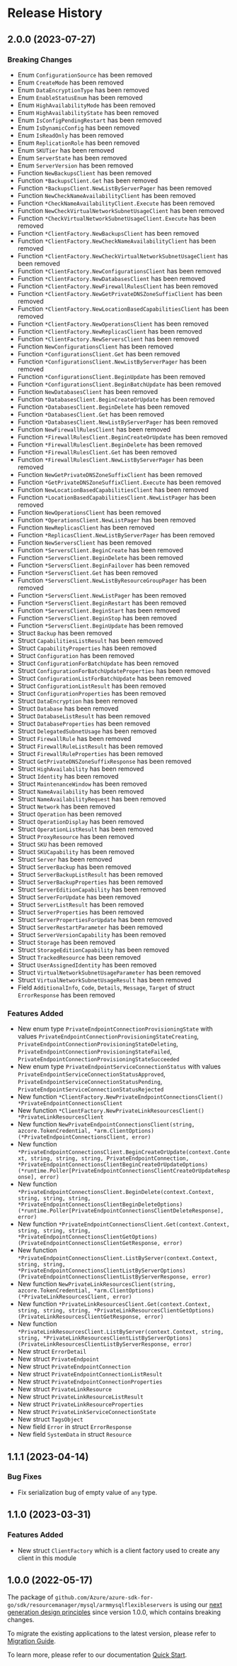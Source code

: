 # Release History

## 2.0.0 (2023-07-27)
### Breaking Changes

- Enum `ConfigurationSource` has been removed
- Enum `CreateMode` has been removed
- Enum `DataEncryptionType` has been removed
- Enum `EnableStatusEnum` has been removed
- Enum `HighAvailabilityMode` has been removed
- Enum `HighAvailabilityState` has been removed
- Enum `IsConfigPendingRestart` has been removed
- Enum `IsDynamicConfig` has been removed
- Enum `IsReadOnly` has been removed
- Enum `ReplicationRole` has been removed
- Enum `SKUTier` has been removed
- Enum `ServerState` has been removed
- Enum `ServerVersion` has been removed
- Function `NewBackupsClient` has been removed
- Function `*BackupsClient.Get` has been removed
- Function `*BackupsClient.NewListByServerPager` has been removed
- Function `NewCheckNameAvailabilityClient` has been removed
- Function `*CheckNameAvailabilityClient.Execute` has been removed
- Function `NewCheckVirtualNetworkSubnetUsageClient` has been removed
- Function `*CheckVirtualNetworkSubnetUsageClient.Execute` has been removed
- Function `*ClientFactory.NewBackupsClient` has been removed
- Function `*ClientFactory.NewCheckNameAvailabilityClient` has been removed
- Function `*ClientFactory.NewCheckVirtualNetworkSubnetUsageClient` has been removed
- Function `*ClientFactory.NewConfigurationsClient` has been removed
- Function `*ClientFactory.NewDatabasesClient` has been removed
- Function `*ClientFactory.NewFirewallRulesClient` has been removed
- Function `*ClientFactory.NewGetPrivateDNSZoneSuffixClient` has been removed
- Function `*ClientFactory.NewLocationBasedCapabilitiesClient` has been removed
- Function `*ClientFactory.NewOperationsClient` has been removed
- Function `*ClientFactory.NewReplicasClient` has been removed
- Function `*ClientFactory.NewServersClient` has been removed
- Function `NewConfigurationsClient` has been removed
- Function `*ConfigurationsClient.Get` has been removed
- Function `*ConfigurationsClient.NewListByServerPager` has been removed
- Function `*ConfigurationsClient.BeginUpdate` has been removed
- Function `*ConfigurationsClient.BeginBatchUpdate` has been removed
- Function `NewDatabasesClient` has been removed
- Function `*DatabasesClient.BeginCreateOrUpdate` has been removed
- Function `*DatabasesClient.BeginDelete` has been removed
- Function `*DatabasesClient.Get` has been removed
- Function `*DatabasesClient.NewListByServerPager` has been removed
- Function `NewFirewallRulesClient` has been removed
- Function `*FirewallRulesClient.BeginCreateOrUpdate` has been removed
- Function `*FirewallRulesClient.BeginDelete` has been removed
- Function `*FirewallRulesClient.Get` has been removed
- Function `*FirewallRulesClient.NewListByServerPager` has been removed
- Function `NewGetPrivateDNSZoneSuffixClient` has been removed
- Function `*GetPrivateDNSZoneSuffixClient.Execute` has been removed
- Function `NewLocationBasedCapabilitiesClient` has been removed
- Function `*LocationBasedCapabilitiesClient.NewListPager` has been removed
- Function `NewOperationsClient` has been removed
- Function `*OperationsClient.NewListPager` has been removed
- Function `NewReplicasClient` has been removed
- Function `*ReplicasClient.NewListByServerPager` has been removed
- Function `NewServersClient` has been removed
- Function `*ServersClient.BeginCreate` has been removed
- Function `*ServersClient.BeginDelete` has been removed
- Function `*ServersClient.BeginFailover` has been removed
- Function `*ServersClient.Get` has been removed
- Function `*ServersClient.NewListByResourceGroupPager` has been removed
- Function `*ServersClient.NewListPager` has been removed
- Function `*ServersClient.BeginRestart` has been removed
- Function `*ServersClient.BeginStart` has been removed
- Function `*ServersClient.BeginStop` has been removed
- Function `*ServersClient.BeginUpdate` has been removed
- Struct `Backup` has been removed
- Struct `CapabilitiesListResult` has been removed
- Struct `CapabilityProperties` has been removed
- Struct `Configuration` has been removed
- Struct `ConfigurationForBatchUpdate` has been removed
- Struct `ConfigurationForBatchUpdateProperties` has been removed
- Struct `ConfigurationListForBatchUpdate` has been removed
- Struct `ConfigurationListResult` has been removed
- Struct `ConfigurationProperties` has been removed
- Struct `DataEncryption` has been removed
- Struct `Database` has been removed
- Struct `DatabaseListResult` has been removed
- Struct `DatabaseProperties` has been removed
- Struct `DelegatedSubnetUsage` has been removed
- Struct `FirewallRule` has been removed
- Struct `FirewallRuleListResult` has been removed
- Struct `FirewallRuleProperties` has been removed
- Struct `GetPrivateDNSZoneSuffixResponse` has been removed
- Struct `HighAvailability` has been removed
- Struct `Identity` has been removed
- Struct `MaintenanceWindow` has been removed
- Struct `NameAvailability` has been removed
- Struct `NameAvailabilityRequest` has been removed
- Struct `Network` has been removed
- Struct `Operation` has been removed
- Struct `OperationDisplay` has been removed
- Struct `OperationListResult` has been removed
- Struct `ProxyResource` has been removed
- Struct `SKU` has been removed
- Struct `SKUCapability` has been removed
- Struct `Server` has been removed
- Struct `ServerBackup` has been removed
- Struct `ServerBackupListResult` has been removed
- Struct `ServerBackupProperties` has been removed
- Struct `ServerEditionCapability` has been removed
- Struct `ServerForUpdate` has been removed
- Struct `ServerListResult` has been removed
- Struct `ServerProperties` has been removed
- Struct `ServerPropertiesForUpdate` has been removed
- Struct `ServerRestartParameter` has been removed
- Struct `ServerVersionCapability` has been removed
- Struct `Storage` has been removed
- Struct `StorageEditionCapability` has been removed
- Struct `TrackedResource` has been removed
- Struct `UserAssignedIdentity` has been removed
- Struct `VirtualNetworkSubnetUsageParameter` has been removed
- Struct `VirtualNetworkSubnetUsageResult` has been removed
- Field `AdditionalInfo`, `Code`, `Details`, `Message`, `Target` of struct `ErrorResponse` has been removed

### Features Added

- New enum type `PrivateEndpointConnectionProvisioningState` with values `PrivateEndpointConnectionProvisioningStateCreating`, `PrivateEndpointConnectionProvisioningStateDeleting`, `PrivateEndpointConnectionProvisioningStateFailed`, `PrivateEndpointConnectionProvisioningStateSucceeded`
- New enum type `PrivateEndpointServiceConnectionStatus` with values `PrivateEndpointServiceConnectionStatusApproved`, `PrivateEndpointServiceConnectionStatusPending`, `PrivateEndpointServiceConnectionStatusRejected`
- New function `*ClientFactory.NewPrivateEndpointConnectionsClient() *PrivateEndpointConnectionsClient`
- New function `*ClientFactory.NewPrivateLinkResourcesClient() *PrivateLinkResourcesClient`
- New function `NewPrivateEndpointConnectionsClient(string, azcore.TokenCredential, *arm.ClientOptions) (*PrivateEndpointConnectionsClient, error)`
- New function `*PrivateEndpointConnectionsClient.BeginCreateOrUpdate(context.Context, string, string, string, PrivateEndpointConnection, *PrivateEndpointConnectionsClientBeginCreateOrUpdateOptions) (*runtime.Poller[PrivateEndpointConnectionsClientCreateOrUpdateResponse], error)`
- New function `*PrivateEndpointConnectionsClient.BeginDelete(context.Context, string, string, string, *PrivateEndpointConnectionsClientBeginDeleteOptions) (*runtime.Poller[PrivateEndpointConnectionsClientDeleteResponse], error)`
- New function `*PrivateEndpointConnectionsClient.Get(context.Context, string, string, string, *PrivateEndpointConnectionsClientGetOptions) (PrivateEndpointConnectionsClientGetResponse, error)`
- New function `*PrivateEndpointConnectionsClient.ListByServer(context.Context, string, string, *PrivateEndpointConnectionsClientListByServerOptions) (PrivateEndpointConnectionsClientListByServerResponse, error)`
- New function `NewPrivateLinkResourcesClient(string, azcore.TokenCredential, *arm.ClientOptions) (*PrivateLinkResourcesClient, error)`
- New function `*PrivateLinkResourcesClient.Get(context.Context, string, string, string, *PrivateLinkResourcesClientGetOptions) (PrivateLinkResourcesClientGetResponse, error)`
- New function `*PrivateLinkResourcesClient.ListByServer(context.Context, string, string, *PrivateLinkResourcesClientListByServerOptions) (PrivateLinkResourcesClientListByServerResponse, error)`
- New struct `ErrorDetail`
- New struct `PrivateEndpoint`
- New struct `PrivateEndpointConnection`
- New struct `PrivateEndpointConnectionListResult`
- New struct `PrivateEndpointConnectionProperties`
- New struct `PrivateLinkResource`
- New struct `PrivateLinkResourceListResult`
- New struct `PrivateLinkResourceProperties`
- New struct `PrivateLinkServiceConnectionState`
- New struct `TagsObject`
- New field `Error` in struct `ErrorResponse`
- New field `SystemData` in struct `Resource`


## 1.1.1 (2023-04-14)
### Bug Fixes

- Fix serialization bug of empty value of `any` type.


## 1.1.0 (2023-03-31)
### Features Added

- New struct `ClientFactory` which is a client factory used to create any client in this module


## 1.0.0 (2022-05-17)

The package of `github.com/Azure/azure-sdk-for-go/sdk/resourcemanager/mysql/armmysqlflexibleservers` is using our [next generation design principles](https://azure.github.io/azure-sdk/general_introduction.html) since version 1.0.0, which contains breaking changes.

To migrate the existing applications to the latest version, please refer to [Migration Guide](https://aka.ms/azsdk/go/mgmt/migration).

To learn more, please refer to our documentation [Quick Start](https://aka.ms/azsdk/go/mgmt).